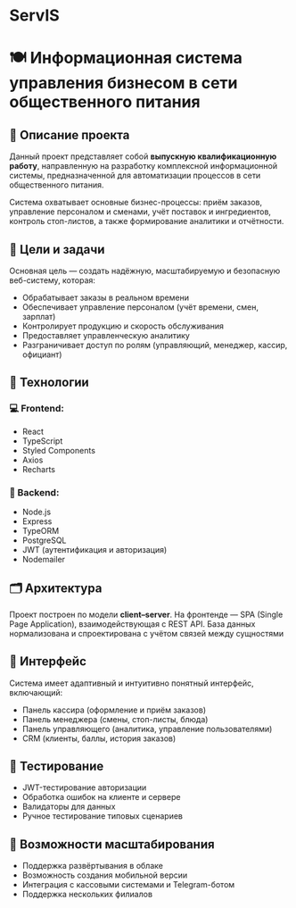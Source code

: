 # ServIS
# 🍽️ Информационная система управления бизнесом в сети общественного питания

## 📌 Описание проекта

Данный проект представляет собой **выпускную квалификационную работу**, направленную на разработку комплексной информационной системы, предназначенной для автоматизации процессов в сети общественного питания.

Система охватывает основные бизнес-процессы: приём заказов, управление персоналом и сменами, учёт поставок и ингредиентов, контроль стоп-листов, а также формирование аналитики и отчётности.

## 🎯 Цели и задачи

Основная цель — создать надёжную, масштабируемую и безопасную веб-систему, которая:

- Обрабатывает заказы в реальном времени
- Обеспечивает управление персоналом (учёт времени, смен, зарплат)
- Контролирует продукцию и скорость обслуживания
- Предоставляет управленческую аналитику
- Разграничивает доступ по ролям (управляющий, менеджер, кассир, официант)

## 🧱 Технологии

### 💻 Frontend:
- React
- TypeScript
- Styled Components
- Axios
- Recharts

### 🔧 Backend:
- Node.js
- Express
- TypeORM
- PostgreSQL
- JWT (аутентификация и авторизация)
- Nodemailer

## 🗂️ Архитектура

Проект построен по модели **client–server**. На фронтенде — SPA (Single Page Application), взаимодействующая с REST API. База данных нормализована и спроектирована с учётом связей между сущностями

## 📸 Интерфейс

Система имеет адаптивный и интуитивно понятный интерфейс, включающий:
- Панель кассира (оформление и приём заказов)
- Панель менеджера (смены, стоп-листы, блюда)
- Панель управляющего (аналитика, управление пользователями)
- CRM (клиенты, баллы, история заказов)

## 🧪 Тестирование

- JWT-тестирование авторизации
- Обработка ошибок на клиенте и сервере
- Валидаторы для данных
- Ручное тестирование типовых сценариев

## 🚀 Возможности масштабирования

- Поддержка развёртывания в облаке
- Возможность создания мобильной версии
- Интеграция с кассовыми системами и Telegram-ботом
- Поддержка нескольких филиалов

